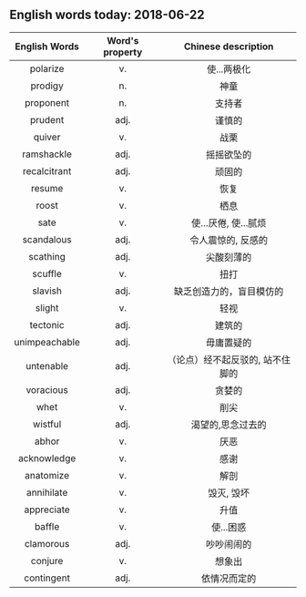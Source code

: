 ## English words today: 2018-06-22

| English Words | Word's property | Chinese description |
| :-----------: | :-------------: | :-----------------: |
| polarize | v. | 使...两极化 |
| prodigy | n. | 神童 |
| proponent | n. | 支持者 |
| prudent | adj. | 谨慎的 |
| quiver | v. | 战栗 |
| ramshackle | adj. | 摇摇欲坠的 |
| recalcitrant | adj. | 顽固的 |
| resume | v.  | 恢复 |
| roost | v. | 栖息 |
| sate | v. | 使…厌倦, 使...腻烦 |
| scandalous | adj. | 令人震惊的, 反感的 |
| scathing | adj. | 尖酸刻薄的 |
| scuffle | v.  | 扭打 |
| slavish | adj. | 缺乏创造力的，盲目模仿的 |
| slight | v. | 轻视 |
| tectonic | adj. | 建筑的 |
| unimpeachable | adj. | 毋庸置疑的 |
| untenable | adj. | （论点）经不起反驳的, 站不住脚的 |
| voracious | adj. | 贪婪的 |
| whet | v. | 削尖 |
| wistful | adj. | 渴望的,思念过去的 |
| abhor | v. | 厌恶 |
| acknowledge | v. | 感谢 |
| anatomize | v. | 解剖 |
| annihilate | v. | 毁灭, 毁坏 |
| appreciate | v. | 升值 |
| baffle | v. | 使...困惑 |
| clamorous | adj. | 吵吵闹闹的 |
| conjure | v. | 想象出 |
| contingent | adj. | 依情况而定的 |
